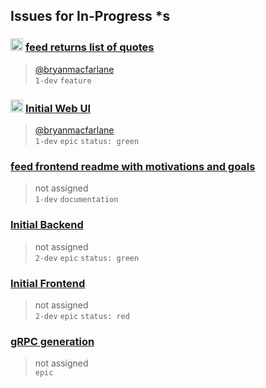 ## Issues for In-Progress *s
  
### <img height="20" width="20" alt="@bryanmacfarlane" src="https://avatars3.githubusercontent.com/u/919564?v=4"/> [feed returns list of quotes](https://github.com/bryanmacfarlane/quotes-feed/issues/5)  
> [@bryanmacfarlane](https://github.com/bryanmacfarlane)  
  `1-dev` `feature`
  
### <img height="20" width="20" alt="@bryanmacfarlane" src="https://avatars3.githubusercontent.com/u/919564?v=4"/> [Initial Web UI](https://github.com/bryanmacfarlane/quotes-feed/issues/13)  
> [@bryanmacfarlane](https://github.com/bryanmacfarlane)  
  `1-dev` `epic` `status: green`
  
###  [feed frontend readme with motivations and goals](https://github.com/bryanmacfarlane/quotes-feed/issues/9)  
> not assigned  
  `1-dev` `documentation`
  
###  [Initial Backend](https://github.com/bryanmacfarlane/quotes-feed/issues/12)  
> not assigned  
  `2-dev` `epic` `status: green`
  
###  [Initial Frontend](https://github.com/bryanmacfarlane/quotes-feed/issues/14)  
> not assigned  
  `2-dev` `epic` `status: red`
  
###  [gRPC generation](https://github.com/bryanmacfarlane/quotes-feed/issues/16)  
> not assigned  
  `epic`